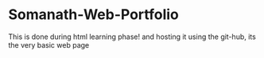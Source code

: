# Somanath-Web-Portfolio
This is done during html learning phase! and hosting it using the git-hub, its the very basic web page 
